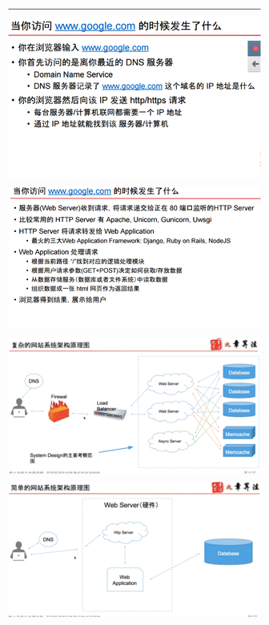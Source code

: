 
---

![](../../media/FrontEnd-Service-Gateway-or-Web-Service^J-LB-当你访问-www.google.com-的时候发生了什么-image1.png)



![](../../media/FrontEnd-Service-Gateway-or-Web-Service^J-LB-当你访问-www.google.com-的时候发生了什么-image2.png)



![DNS Firewal System Load Balancer Web Server Web Server Async Server Database Database Database Memcache Memcache ](../../media/FrontEnd-Service-Gateway-or-Web-Service^J-LB-当你访问-www.google.com-的时候发生了什么-image3.png)



![](../../media/FrontEnd-Service-Gateway-or-Web-Service^J-LB-当你访问-www.google.com-的时候发生了什么-image4.png)






